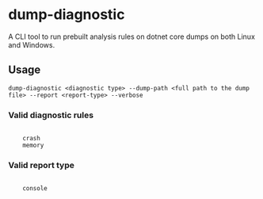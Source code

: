 # dump-diagnostic

A CLI tool to run prebuilt analysis rules on dotnet core dumps on both Linux and Windows.

## Usage

`dump-diagnostic <diagnostic type> --dump-path <full path to the dump file> --report <report-type> --verbose`

### Valid diagnostic rules

```

	crash
    memory

```
### Valid report type

```

	console

```